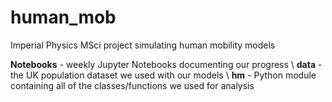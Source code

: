# human_mob
Imperial Physics MSci project simulating human mobility models

**Notebooks** - weekly Jupyter Notebooks documenting our progress \\
**data** - the UK population dataset we used with our models \\
**hm** - Python module containing all of the classes/functions we used for analysis

